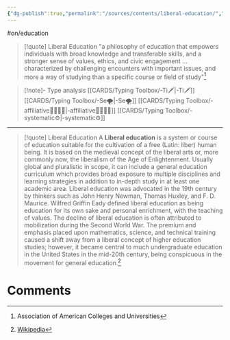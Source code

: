 ```yaml
---
{"dg-publish":true,"permalink":"/sources/contents/liberal-education/","created":"2023-04-06T22:06:08.325+02:00","updated":"2023-04-23T20:52:04.728+02:00"}
---
```


#on/education 
> [!quote] Liberal Education
> "a philosophy of education that empowers individuals with broad knowledge and transferable skills, and a stronger sense of values, ethics, and civic engagement ... characterized by challenging encounters with important issues, and more a way of studying than a specific course or field of study"[^1]

>[!note]- Type analysis
>[[CARDS/Typing Toolbox/-Ti🗡️\|-Ti🗡️]] [[CARDS/Typing Toolbox/-Se🌪️\|-Se🌪️]]
[[CARDS/Typing Toolbox/-affiliative👨‍👩‍👧‍👦\|-affiliative👨‍👩‍👧‍👦]]
[[CARDS/Typing Toolbox/-systematic⚙️\|-systematic⚙️]] 

---

> [!quote] Liberal Education
> A **Liberal education** is a system or course of education suitable for the cultivation of a free (Latin: liber) human being. It is based on the medieval concept of the liberal arts or, more commonly now, the liberalism of the Age of Enlightenment.
> Usually global and pluralistic in scope, it can include a general education curriculum which provides broad exposure to multiple disciplines and learning strategies in addition to in-depth study in at least one academic area.
> Liberal education was advocated in the 19th century by thinkers such as John Henry Newman, Thomas Huxley, and F. D. Maurice. Wilfred Griffin Eady defined liberal education as being education for its own sake and personal enrichment, with the teaching of values. The decline of liberal education is often attributed to mobilization during the Second World War. The premium and emphasis placed upon mathematics, science, and technical training caused a shift away from a liberal concept of  higher education studies; however, it became central to much undergraduate education in the United States in the mid-20th century, being conspicuous in the movement for general education.[^2]

# Comments 
<script src="https://utteranc.es/client.js"
        repo="Heart4sides/Comment_Section"
        issue-term="pathname"
        theme="gruvbox-dark"
        crossorigin="anonymous"
        async>
</script>

[^1]: Association of American Colleges and Universities
[^2]: [Wikipedia](https://en.wikipedia.org/wiki/Liberal%20education)